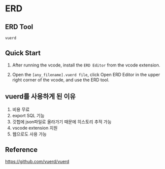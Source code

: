 # ERD

## ERD Tool

`vuerd`

## Quick Start

1. After running the vcode, install the `ERD Editor` from the vcode extension.

2. Open the `[any_filename].vuerd file`, click Open ERD Editor in the upper right corner of the vcode, and use the ERD tool.

## vuerd를 사용하게 된 이유

1. 비용 무료
2. export SQL 기능
3. 깃헙에 json파일로 올라가기 때문에 히스토리 추적 가능
4. vscode extension 지원
5. 웹으로도 사용 가능

## Reference

<https://github.com/vuerd/vuerd>